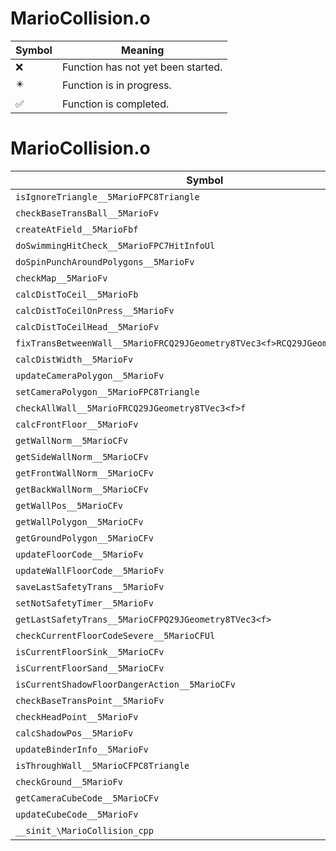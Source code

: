 # MarioCollision.o
| Symbol | Meaning 
| ------------- | ------------- 
| :x: | Function has not yet been started. 
| :eight_pointed_black_star: | Function is in progress. 
| :white_check_mark: | Function is completed. 


# MarioCollision.o
| Symbol | Decompiled? |
| ------------- | ------------- |
| `isIgnoreTriangle__5MarioFPC8Triangle` | :x: |
| `checkBaseTransBall__5MarioFv` | :x: |
| `createAtField__5MarioFbf` | :x: |
| `doSwimmingHitCheck__5MarioFPC7HitInfoUl` | :x: |
| `doSpinPunchAroundPolygons__5MarioFv` | :x: |
| `checkMap__5MarioFv` | :x: |
| `calcDistToCeil__5MarioFb` | :x: |
| `calcDistToCeilOnPress__5MarioFv` | :x: |
| `calcDistToCeilHead__5MarioFv` | :x: |
| `fixTransBetweenWall__5MarioFRCQ29JGeometry8TVec3<f>RCQ29JGeometry8TVec3<f>` | :x: |
| `calcDistWidth__5MarioFv` | :x: |
| `updateCameraPolygon__5MarioFv` | :x: |
| `setCameraPolygon__5MarioFPC8Triangle` | :x: |
| `checkAllWall__5MarioFRCQ29JGeometry8TVec3<f>f` | :x: |
| `calcFrontFloor__5MarioFv` | :x: |
| `getWallNorm__5MarioCFv` | :x: |
| `getSideWallNorm__5MarioCFv` | :x: |
| `getFrontWallNorm__5MarioCFv` | :x: |
| `getBackWallNorm__5MarioCFv` | :x: |
| `getWallPos__5MarioCFv` | :x: |
| `getWallPolygon__5MarioCFv` | :x: |
| `getGroundPolygon__5MarioCFv` | :x: |
| `updateFloorCode__5MarioFv` | :x: |
| `updateWallFloorCode__5MarioFv` | :x: |
| `saveLastSafetyTrans__5MarioFv` | :x: |
| `setNotSafetyTimer__5MarioFv` | :x: |
| `getLastSafetyTrans__5MarioCFPQ29JGeometry8TVec3<f>` | :x: |
| `checkCurrentFloorCodeSevere__5MarioCFUl` | :x: |
| `isCurrentFloorSink__5MarioCFv` | :x: |
| `isCurrentFloorSand__5MarioCFv` | :x: |
| `isCurrentShadowFloorDangerAction__5MarioCFv` | :x: |
| `checkBaseTransPoint__5MarioFv` | :x: |
| `checkHeadPoint__5MarioFv` | :x: |
| `calcShadowPos__5MarioFv` | :x: |
| `updateBinderInfo__5MarioFv` | :x: |
| `isThroughWall__5MarioCFPC8Triangle` | :x: |
| `checkGround__5MarioFv` | :x: |
| `getCameraCubeCode__5MarioCFv` | :x: |
| `updateCubeCode__5MarioFv` | :x: |
| `__sinit_\MarioCollision_cpp` | :x: |
